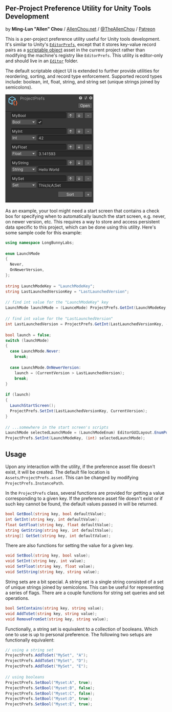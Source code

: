## Per-Project Preference Utility for Unity Tools Development
by **Ming-Lun "Allen" Chou** / [AllenChou.net](http://AllenChou.net) / [@TheAllenChou](http://twitter.com/TheAllenChou) / [Patreon](https://www.patreon.com/TheAllenChou)

This is a per-project preference utility useful for Unity tools development. It's similar to Unity's [`EditorPrefs`](https://docs.unity3d.com/ScriptReference/EditorPrefs.html), except that it stores key-value record pairs as a [scriptable object](https://docs.unity3d.com/ScriptReference/ScriptableObject.html) asset in the current project rather than modifying the machine's registry like `EditorPrefs`. This utility is editor-only and should live in an [`Editor`](https://docs.unity3d.com/Manual/SpecialFolders.html) folder.

The default scriptable object UI is extended to further provide utilities for reordering, sorting, and record type enforcement. Supported record types include: boolean, int, float, string, and string set (unique strings joined by semicolons).

![turbulent-rainbow-cubes](/img/project-prefs.png)

As an example, your tool might need a start screen that contains a check box for specifying when to automatically launch the start screen, e.g. never, on newer version, etc. This requires a way to store and access persistent data specific to this project, which can be done using this utility. Here's some sample code for this example:

```cs
using namespace LongBunnyLabs;

enum LaunchMode
{
  Never, 
  OnNewerVersion, 
};

string LaunchModeKey = "LaunchModeKey";
string LastLaunchedVersionKey = "LastLaunchedVersion";

// find int value for the "LaunchModeKey" key
LaunchMode launchMode = (LaunceMode) ProjectPrefs.GetInt(LaunchModeKey, (int) LaunchMode.OnNewerVersion);

// find int value for the "LastLaunchedVersion"
int LastLaunchedVersion = ProjectPrefs.GetInt(LastLaunchedVersionKey, -1);

bool launch = false;
switch (launchMode)
{
  case LaunchMode.Never:
    break;
    
  case LaunchMode.OnNewerVersion:
    launch = (CurrentVersion > LastLaunchedVersion);
    break;
}

if (launch)
{
  LaunchStartScreen();
  ProjectPrefs.SetInt(LastLaunchedVersionKey, CurrentVersion);
}

// ...somewhere in the start screen's scripts
LaunchMode selectedLaunchMode = (LaunchModeEnum) EditorGUILayout.EnumPopup(currentLaunchMode);
ProjectPrefs.SetInt(LaunchModeKey, (int) selectedLaunchMode);
```


## Usage

Upon any interaction with the utility, if the preference asset file doesn't exist, it will be created. The default file location is `Assets/ProjectPrefs.asset`. This can be changed by modifying `ProjectPrefs.InstancePath`.

In the `ProjectPrefs` class, several functions are provided for getting a value corresponding to a given key. If the preference asset file doesn't exist or if such key cannot be found, the default values passed in will be returned.

```cs
bool GetBool(string key, bool defaultValue);
int GetInt(string key, int defaultValue);
float GetFloat(string key, float defaultValue);
string GetString(string key, int defaultValue);
string[] GetSet(string key, int defaultValue);
```

There are also functions for setting the value for a given key.

```cs
void SetBool(string key, bool value);
void SetInt(string key, int value);
void SetFloat(string key, float value);
void SetString(string key, string value);
```

String sets are a bit special. A string set is a single string consisted of a set of unique strings joined by semicolons. This can be useful for representing a series of flags. There are a couple functions for string set queries and set operations.

```cs
bool SetContains(string key, string value);
void AddToSet(string key, string value);
void RemoveFromSet(string key, string value);
```

Functionally, a string set is equivalent to a collection of booleans. Which one to use is up to personal preference. The following two setups are functionally equivalent:

```cs
// using a string set
ProjectPrefs.AddToSet("MySet", "A");
ProjectPrefs.AddToSet("MySet", "D");
ProjectPrefs.AddToSet("MySet", "E");

// using booleans
ProjectPrefs.SetBool("Myset:A", true);
ProjectPrefs.SetBool("Myset:B", false);
ProjectPrefs.SetBool("Myset:C", false);
ProjectPrefs.SetBool("Myset:D", true);
ProjectPrefs.SetBool("Myset:E", true);
```
